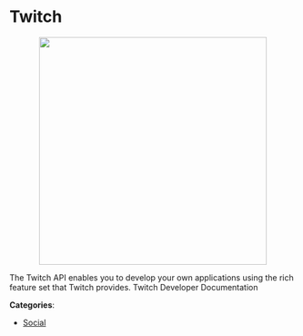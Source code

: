 # Twitch
<p align="center">
    <img width="400" src="https://raw.githubusercontent.com/apis-list/apis-list/apis/twitch/logo_256x256.png" />
</p>

The Twitch API enables you to develop your own applications using the rich feature set that Twitch provides.  Twitch Developer Documentation



**Categories**:
- [Social](https://github.com/apis-list/apis-list#social)




